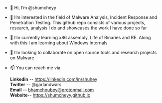 - 👋 Hi, I’m @shumcheyy
- 👀 I’m interested in the field of Malware Analysis, Incident Response and Penetration Testing. This github repo consists of various projects, research, analysis I do and showcases the work I have done so far
- 🌱 I’m currently learning x86 assembly, Life of Binaries and RE. Along with this I am learning about Windows Internals
- 💞️ I’m looking to collaborate on open source tools and research projects on Malware
- 📫 You can reach me via 

     **Linkedin** -- https://linkedin.com/in/shuhey <br>
     **Twitter** -- @garlandwars  <br>
     **Email** -- bhamchoubey@protonmail.com <br>
     **Website**-- https://shumcheyy.github.io <br>


